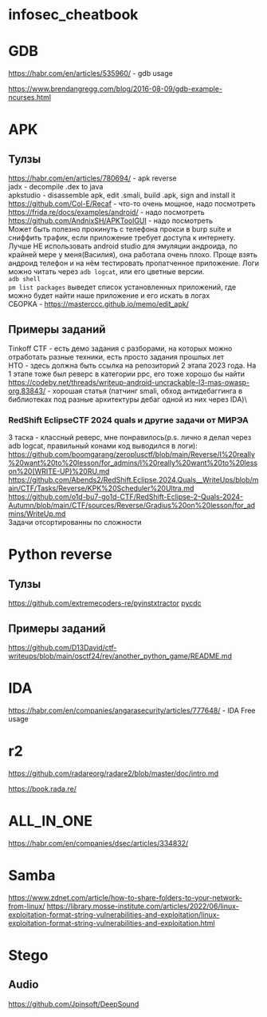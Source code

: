 # infosec_cheatbook

# GDB
https://habr.com/en/articles/535960/ - gdb usage

https://www.brendangregg.com/blog/2016-08-09/gdb-example-ncurses.html

# APK
## Тулзы
https://habr.com/en/articles/780694/ - apk reverse\
jadx - decompile .dex to java\
apkstudio - disassemble apk, edit .smali, build .apk, sign and install it\
https://github.com/Col-E/Recaf - что-то очень мощное, надо посмотреть\
https://frida.re/docs/examples/android/ - надо посмотреть\
https://github.com/AndnixSH/APKToolGUI - надо посмотреть\
Может быть полезно прокинуть с телефона прокси в burp suite и сниффить трафик, если приложение требует доступа к интернету.\
Лучше НЕ использовать android studio для эмуляции андроида, по крайней мере у меня(Василия), она работала очень плохо. Проще взять андроид телефон и на нём тестировать пропатченное приложение. Логи можно читать через ```adb logcat```, или его цветные версии. \
```adb shell```\
```pm list packages```
выведет список установленных приложений, где можно будет найти наше приложение и его искать в логах \
СБОРКА - https://masterccc.github.io/memo/edit_apk/
## Примеры заданий
Tinkoff CTF - есть демо задания с разборами, на которых можно отработать разные техники, есть просто задания прошлых лет\
НТО - здесь должна быть ссылка на репозиторий 2 этапа 2023 года. На 1 этапе тоже был реверс в категории ppc, его тоже хорошо бы найти\
https://codeby.net/threads/writeup-android-uncrackable-l3-mas-owasp-org.83843/ - хорошая статья (патчинг smali, обход антидебаггинга в библиотеках под разные архитектуры дебаг одной из них через IDA)\
### RedShift EclipseCTF 2024 quals и другие задачи от МИРЭА
3 таска - классный реверс, мне понравилось(p.s. лично я делал через adb logcat, правильный конами код выводился в логи):\
https://github.com/boomgarang/zeroplusctf/blob/main/Reverse/I%20really%20want%20to%20lesson/for_admins/I%20really%20want%20to%20lesson%20(WRITE-UP)%20RU.md \
https://github.com/Abends2/RedShift.Eclipse.2024.Quals__WriteUps/blob/main/CTF/Tasks/Reverse/KPK%20Scheduler%20Ultra.md \
https://github.com/o1d-bu7-go1d-CTF/RedShift-Eclipse-2-Quals-2024-Autumn/blob/main/CTF/sources/Reverse/Gradius%20on%20lesson/for_admins/WriteUp.md \
Задачи отсортированны по сложности

# Python reverse
## Тулзы
https://github.com/extremecoders-re/pyinstxtractor
[pycdc](https://github.com/zrax/pycdc)
## Примеры заданий
https://github.com/D13David/ctf-writeups/blob/main/osctf24/rev/another_python_game/README.md

# IDA
https://habr.com/en/companies/angarasecurity/articles/777648/ - IDA Free usage

# r2
https://github.com/radareorg/radare2/blob/master/doc/intro.md

https://book.rada.re/

# ALL_IN_ONE
https://habr.com/en/companies/dsec/articles/334832/

# Samba
https://www.zdnet.com/article/how-to-share-folders-to-your-network-from-linux/
https://library.mosse-institute.com/articles/2022/06/linux-exploitation-format-string-vulnerabilities-and-exploitation/linux-exploitation-format-string-vulnerabilities-and-exploitation.html

# Stego
## Audio
https://github.com/Jpinsoft/DeepSound

